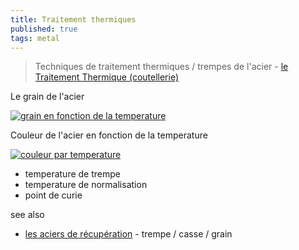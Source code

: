 ```yaml
---
title: Traitement thermiques
published: true
tags: metal
---
```

> Techniques de traitement thermiques / trempes de l'acier - [ le Traitement Thermique (coutellerie)](https://www.youtube.com/watch?v=YNqji-1DOo0)

Le grain de l'acier

[![grain en fonction de la temperature](http://fabriquersoncout.11vm-serv.net/images/graphique_chauffe_grains.jpg)](http://fabriquersoncout.11vm-serv.net/Trempe%20de%20l'acier.htm)

Couleur de l'acier en fonction de la temperature

[![couleur par temperature](http://fabriquersoncout.11vm-serv.net/images/couleur%20de%20forge.jpg)](http://fabriquersoncout.11vm-serv.net/images/couleur%20de%20forge.jpg)

- temperature de trempe
- temperature de normalisation
- point de curie

see also
- [les aciers de récupération](https://www.youtube.com/watch?v=MhGZHKR_TPs) - trempe / casse / grain
